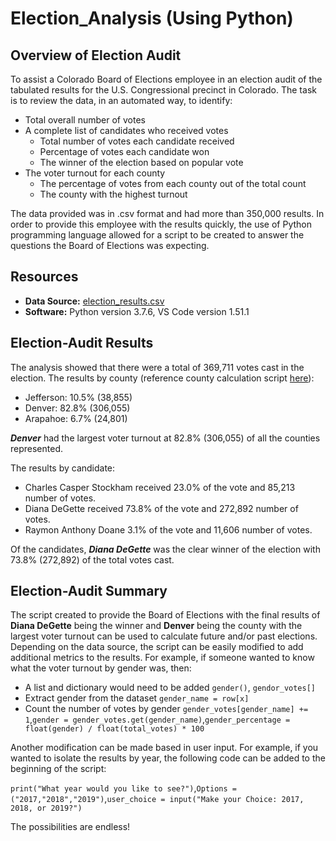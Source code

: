 # Election_Analysis (Using Python)

## Overview of Election Audit

To assist a Colorado Board of Elections employee in an election audit of the tabulated results for the U.S. Congressional precinct in Colorado. The task is to review the data, in an automated way, to identify:

* Total overall number of votes
* A complete list of candidates who received votes
	* Total number of votes each candidate received
	* Percentage of votes each candidate won
	* The winner of the election based on popular vote
* The voter turnout for each county
	* The percentage of votes from each county out of the total count
	* The county with the highest turnout

The data provided was in .csv format and had more than 350,000 results. In order to provide this employee with the results quickly, the use of Python programming language allowed for a script to be created to answer the questions the Board of Elections was expecting.

## Resources

* **Data Source:** [election_results.csv](https://github.com/amylio/Election_Analysis/blob/main/Resources/election_results.csv)
* **Software:** Python version 3.7.6, VS Code version 1.51.1

## Election-Audit Results

The analysis showed that there were a total of 369,711 votes cast in the election. The results by county (reference county calculation script [here](https://github.com/amylio/Election_Analysis/blob/main/Resources/Source_Code_Counties.png)):

* Jefferson: 10.5% (38,855)
* Denver: 82.8% (306,055)
* Arapahoe: 6.7% (24,801)

***Denver*** had the largest voter turnout at 82.8% (306,055) of all the counties represented.

The results by candidate:

* Charles Casper Stockham received 23.0% of the vote and 85,213 number of votes.
* Diana DeGette received 73.8% of the vote  and 272,892 number of votes.
* Raymon Anthony Doane 3.1% of the vote and 11,606 number of votes.

Of the candidates, ***Diana DeGette*** was the clear winner of the election with 73.8% (272,892) of the total votes cast.

## Election-Audit Summary


The script created to provide the Board of Elections with the final results of **Diana DeGette** being the winner and **Denver** being the county with the largest voter turnout can be used to calculate future and/or past elections. Depending on the data source, the script can be easily modified to add additional metrics to the results. For example, if someone wanted to know what the voter turnout by gender was, then:

* A list and dictionary would need to be added `gender()`, `gendor_votes[]`
* Extract gender from the dataset `gender_name = row[x]`
* Count the number of votes by gender `gender_votes[gender_name] += 1`,`gender = gender_votes.get(gender_name)`,`gender_percentage = float(gender) / float(total_votes) * 100`

Another modification can be made based in user input. For example, if you wanted to isolate the results by year, the following code can be added to the beginning of the script:

`print("What year would you like to see?")`,`Options = ("2017,"2018","2019")`,`user_choice = input("Make your Choice: 2017, 2018, or 2019?")`

The possibilities are endless!
